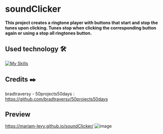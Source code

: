 # soundClicker

**This project creates a ringtone player with buttons that start and stop the tunes upon clicking. Tunes stop when clicking the corresponding button again or using a stop all ringtones button.**

## Used technology 🛠️
[![My Skills](https://skillicons.dev/icons?i=html,css,js)](https://skillicons.dev)

## Credits ✒️
bradtraversy - 50projects50days : https://github.com/bradtraversy/50projects50days

## Preview 
https://mariam-levy.github.io/soundClicker/
![image](https://github.com/Mariam-Levy/soundClicker/assets/80288291/07a78e1c-3003-430d-a370-5c93b337fe57)
